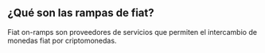 ## ¿Qué son las rampas de fiat?

Fiat on-ramps son proveedores de servicios que permiten el intercambio de monedas fiat por criptomonedas.